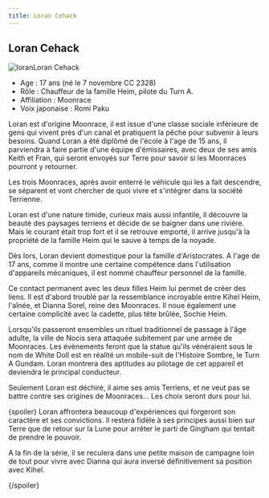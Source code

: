 ```yaml
---
title: Loran Cehack
---
```


Loran Cehack
------------

![loran](/images/stories/saga/turnagundam/persos/terriens/loran.jpg)Loran Cehack


- Age : 17 ans (né le 7 novembre CC 2328)  
- Rôle : Chauffeur de la famille Heim, pilote du Turn A.  
- Affiliation : Moonrace  
- Voix japonaise : Romi Paku


Loran est d'origine Moonrace, il est issue d'une classe sociale inférieure de gens qui vivent près d'un canal et pratiquent la pêche pour subvenir à leurs besoins. Quand Loran a été diplômé de l'école à l'age de 15 ans, il parviendra à faire partie d'une équipe d'émissaires, avec deux de ses amis Keith et Fran, qui seront envoyés sur Terre pour savoir si les Moonraces pourront y retourner.


Les trois Moonraces, après avoir enterré le véhicule qui les a fait descendre, se séparent et vont chercher de quoi vivre et s'intégrer dans la société Terrienne.


Loran est d'une nature timide, curieux mais aussi infantile, il découvre la beauté des paysages terriens et décide de se baigner dans une rivière. Mais le courant était trop fort et il se retrouve emporté, il arrive jusqu'à la propriété de la famille Heim qui le sauve à temps de la noyade.


Dès lors, Loran devient domestique pour la famille d'Aristocrates. A l'age de 17 ans, comme il montre une certaine compétence dans l'utilisation d'appareils mécaniques, il est nommé chauffeur personnel de la famille.


Ce contact permanent avec les deux filles Heim lui permet de créer des liens. Il est d'abord troublé par la ressemblance incroyable entre Kihel Heim, l'aînée, et Dianna Sorel, reine des Moonraces. Il noue également une certaine complicité avec la cadette, plus tête brûlée, Sochie Heim.


Lorsqu'ils passeront ensembles un rituel traditionnel de passage à l'âge adulte, la ville de Nocis sera attaquée subitement par une armée de Moonraces. Les évènements feront que la statue qu'ils vénéraient sous le nom de White Doll est en réalité un mobile-suit de l'Histoire Sombre, le Turn A Gundam. Loran montrera des aptitudes au pilotage de cet appareil et deviendra le principal conducteur.


Seulement Loran est déchiré, il aime ses amis Terriens, et ne veut pas se battre contre ses origines de Moonraces... Les choix seront durs pour lui.


{spoiler}
Loran affrontera beaucoup d'expériences qui forgeront son caractère et ses convictions. Il restera fidèle à ses principes aussi bien sur Terre que de retour sur la Lune pour arrêter le parti de Gingham qui tentait de prendre le pouvoir.


A la fin de la série, il se reculera dans une petite maison de campagne loin de tout pour vivre avec Dianna qui aura inversé définitivement sa position avec Kihel.


{/spoiler}
